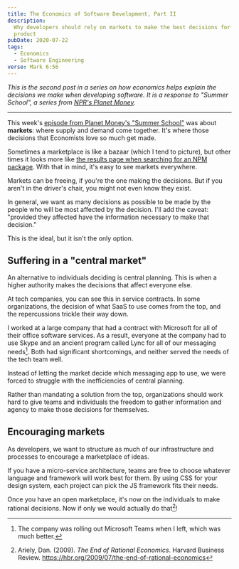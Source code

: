 ```yaml
---
title: The Economics of Software Development, Part II
description:
  Why developers should rely on markets to make the best decisions for their
  product
pubDate: 2020-07-22
tags:
  - Economics
  - Software Engineering
verse: Mark 6:56
---
```


_This is the second post in a series on how economics helps explain the
decisions we make when developing software. It is a response to "Summer School",
a series from [NPR's Planet Money](https://www.npr.org/sections/money/)._

---

This week's
[episode from Planet Money's "Summer School"](https://www.npr.org/2020/07/15/891488686/summer-school-2-markets-pickles)
was about **markets**: where supply and demand come together. It's where those
decisions that Economists love so much get made.

Sometimes a marketplace is like a bazaar (which I tend to picture), but other
times it looks more like
[the results page when searching for an NPM package](https://www.npmjs.com/search?q=capitalize).
With that in mind, it's easy to see markets everywhere.

Markets can be freeing, if you're the one making the decisions. But if you
aren't in the driver's chair, you might not even know they exist.

In general, we want as many decisions as possible to be made by the people who
will be most affected by the decision. I'll add the caveat: "provided they
affected have the information necessary to make that decision."

This is the ideal, but it isn't the only option.

## Suffering in a "central market"

An alternative to individuals deciding is central planning. This is when a
higher authority makes the decisions that affect everyone else.

At tech companies, you can see this in service contracts. In some organizations,
the decision of what SaaS to use comes from the top, and the repercussions
trickle their way down.

I worked at a large company that had a contract with Microsoft for all of their
office software services. As a result, everyone at the company had to use Skype
and an ancient program called Lync for all of our messaging needs[^1]. Both had
significant shortcomings, and neither served the needs of the tech team well.

Instead of letting the market decide which messaging app to use, we were forced
to struggle with the inefficiencies of central planning.

Rather than mandating a solution from the top, organizations should work hard to
give teams and individuals the freedom to gather information and agency to make
those decisions for themselves.

## Encouraging markets

As developers, we want to structure as much of our infrastructure and processes
to encourage a marketplace of ideas.

If you have a micro-service architecture, teams are free to choose whatever
language and framework will work best for them. By using CSS for your design
system, each project can pick the JS framework fits their needs.

Once you have an open marketplace, it's now on the individuals to make rational
decisions. Now if only we would actually do that[^2]!

[^1]:
    The company was rolling out Microsoft Teams when I left, which was much
    better.

[^2]:
    Ariely, Dan. (2009). _The End of Rational Economics_. Harvard Business
    Review. https://hbr.org/2009/07/the-end-of-rational-economics

